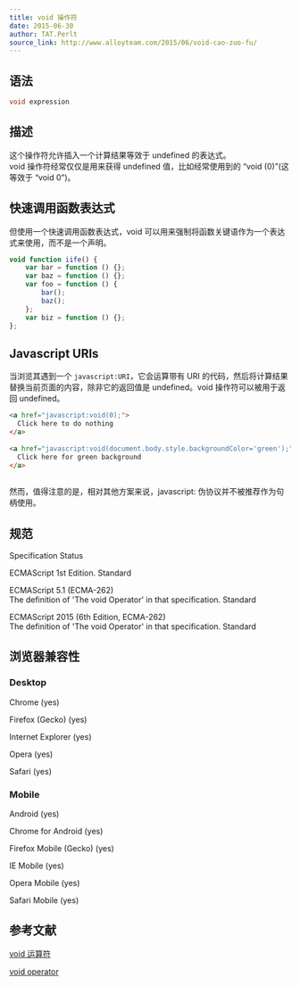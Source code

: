 ```yaml
---
title: void 操作符
date: 2015-06-30
author: TAT.Perlt
source_link: http://www.alloyteam.com/2015/06/void-cao-zuo-fu/
---
```


<!-- {% raw %} - for jekyll -->

## 语法

```c
void expression
```

## 描述

这个操作符允许插入一个计算结果等效于 undefined 的表达式。  
void 操作符经常仅仅是用来获得 undefined 值，比如经常使用到的 “void (0)”(这等效于 “void 0”)。

## 快速调用函数表达式

但使用一个快速调用函数表达式，void 可以用来强制将函数关键语作为一个表达式来使用，而不是一个声明。

```javascript
void function iife() {
    var bar = function () {};
    var baz = function () {};
    var foo = function () {
        bar();
        baz();
    };
    var biz = function () {};
};
```

## Javascript URIs

当浏览其遇到一个 `javascript:URI`，它会运算带有 URI 的代码，然后将计算结果替换当前页面的内容，除非它的返回值是 undefined。void 操作符可以被用于返回 undefined。

```html
<a href="javascript:void(0);">
  Click here to do nothing
</a>
 
<a href="javascript:void(document.body.style.backgroundColor='green');">
  Click here for green background
</a>
 
```

然而，值得注意的是，相对其他方案来说，javascript: 伪协议并不被推荐作为句柄使用。

## 规范

Specification Status

ECMAScript 1st Edition. Standard

ECMAScript 5.1 (ECMA-262)  
The definition of 'The void Operator' in that specification. Standard

ECMAScript 2015 (6th Edition, ECMA-262)  
The definition of 'The void Operator' in that specification. Standard

## 浏览器兼容性

### Desktop

Chrome (yes)

Firefox (Gecko) (yes)

Internet Explorer (yes)

Opera (yes)

Safari (yes)

### Mobile

Android (yes)

Chrome for Android (yes)

Firefox Mobile (Gecko) (yes)

IE Mobile (yes)

Opera Mobile (yes)

Safari Mobile (yes)

## 参考文献

[void 运算符](https://developer.mozilla.org/en-US/docs/Web/JavaScript/Reference/Operators/void)

[void operator](https://developer.mozilla.org/en-US/docs/Web/JavaScript/Reference/Operators/void)

<!-- {% endraw %} - for jekyll -->
